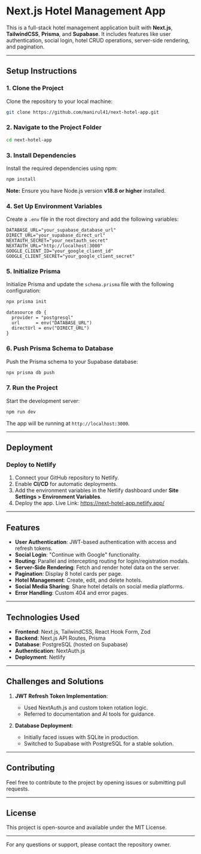 # Next.js Hotel Management App

This is a full-stack hotel management application built with **Next.js**, **TailwindCSS**, **Prisma**, and **Supabase**. It includes features like user authentication, social login, hotel CRUD operations, server-side rendering, and pagination.

---

## Setup Instructions

### 1. Clone the Project
Clone the repository to your local machine:
```bash
git clone https://github.com/manirul41/next-hotel-app.git
```

### 2. Navigate to the Project Folder
```bash
cd next-hotel-app
```

### 3. Install Dependencies
Install the required dependencies using npm:
```bash
npm install
```
**Note:** Ensure you have Node.js version **v18.8 or higher** installed.

### 4. Set Up Environment Variables
Create a `.env` file in the root directory and add the following variables:
```env
DATABASE_URL="your_supabase_database_url"
DIRECT_URL="your_supabase_direct_url"
NEXTAUTH_SECRET="your_nextauth_secret"
NEXTAUTH_URL="http://localhost:3000"
GOOGLE_CLIENT_ID="your_google_client_id"
GOOGLE_CLIENT_SECRET="your_google_client_secret"
```

### 5. Initialize Prisma
Initialize Prisma and update the `schema.prisma` file with the following configuration:
```bash
npx prisma init
```
```prisma
datasource db {
  provider = "postgresql"
  url      = env("DATABASE_URL")
  directUrl = env("DIRECT_URL")
}
```

### 6. Push Prisma Schema to Database
Push the Prisma schema to your Supabase database:
```bash
npx prisma db push
```

### 7. Run the Project
Start the development server:
```bash
npm run dev
```
The app will be running at `http://localhost:3000`.

---

## Deployment

### Deploy to Netlify
1. Connect your GitHub repository to Netlify.
2. Enable **CI/CD** for automatic deployments.
3. Add the environment variables in the Netlify dashboard under **Site Settings > Environment Variables**.
4. Deploy the app.
Live Link: https://next-hotel-app.netlify.app/

---

## Features

- **User Authentication**: JWT-based authentication with access and refresh tokens.
- **Social Login**: "Continue with Google" functionality.
- **Routing**: Parallel and intercepting routing for login/registration modals.
- **Server-Side Rendering**: Fetch and render hotel data on the server.
- **Pagination**: Display 8 hotel cards per page.
- **Hotel Management**: Create, edit, and delete hotels.
- **Social Media Sharing**: Share hotel details on social media platforms.
- **Error Handling**: Custom 404 and error pages.

---

## Technologies Used

- **Frontend**: Next.js, TailwindCSS, React Hook Form, Zod
- **Backend**: Next.js API Routes, Prisma
- **Database**: PostgreSQL (hosted on Supabase)
- **Authentication**: NextAuth.js
- **Deployment**: Netlify

---

## Challenges and Solutions

1. **JWT Refresh Token Implementation**:
   - Used NextAuth.js and custom token rotation logic.
   - Referred to documentation and AI tools for guidance.

2. **Database Deployment**:
   - Initially faced issues with SQLite in production.
   - Switched to Supabase with PostgreSQL for a stable solution.

---

## Contributing

Feel free to contribute to the project by opening issues or submitting pull requests.

---

## License

This project is open-source and available under the MIT License.

---

For any questions or support, please contact the repository owner.
